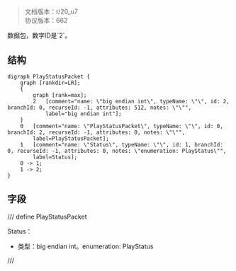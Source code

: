# <!-- md:samp PlayStatusPacket -->

> 文档版本：r/20_u7<br/>协议版本：662

<!-- md:samp PlayStatusPacket -->数据包，数字ID是`2`。

## 结构

```viz
digraph PlayStatusPacket {
	graph [rankdir=LR];
	{
		graph [rank=max];
		2	[comment="name: \"big endian int\", typeName: \"\", id: 2, branchId: 0, recurseId: -1, attributes: 512, notes: \"\"",
			label="big endian int"];
	}
	0	[comment="name: \"PlayStatusPacket\", typeName: \"\", id: 0, branchId: 2, recurseId: -1, attributes: 0, notes: \"\"",
		label=PlayStatusPacket];
	1	[comment="name: \"Status\", typeName: \"\", id: 1, branchId: 0, recurseId: -1, attributes: 0, notes: \"enumeration: PlayStatus\"",
		label=Status];
	0 -> 1;
	1 -> 2;
}

```

## 字段

/// define
PlayStatusPacket

Status：<!-- md:samp big endian int -->

- 类型：big endian int。enumeration: PlayStatus


///
